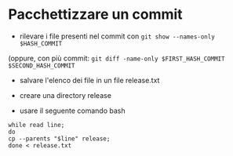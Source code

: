# Pacchettizzare un commit

* rilevare i file presenti nel commit con ``git show --names-only $HASH_COMMIT``

(oppure, con più commit: ``git diff -name-only $FIRST_HASH_COMMIT $SECOND_HASH_COMMIT``

* salvare l'elenco dei file in un file release.txt

* creare una directory release

* usare il seguente comando bash

```
while read line; 
do 
cp --parents "$line" release; 
done < release.txt
```
